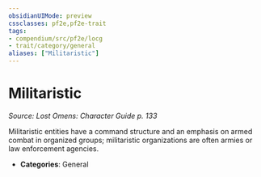 ```yaml
---
obsidianUIMode: preview
cssclasses: pf2e,pf2e-trait
tags:
- compendium/src/pf2e/locg
- trait/category/general
aliases: ["Militaristic"]
---
```

# Militaristic  
*Source: Lost Omens: Character Guide p. 133*  

Militaristic entities have a command structure and an emphasis on armed combat in organized groups; militaristic organizations are often armies or law enforcement agencies.

- **Categories**: General